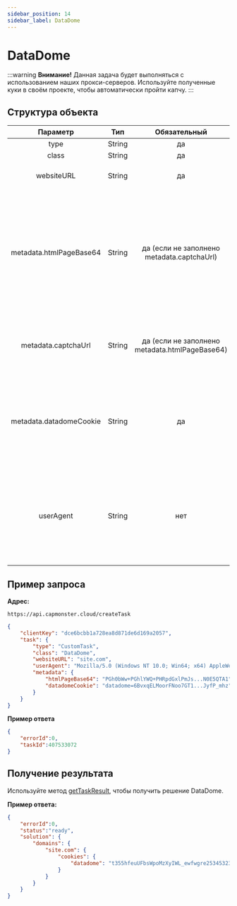 ```yaml
---
sidebar_position: 14
sidebar_label: DataDome
---
```


# DataDome

:::warning **Внимание!**
Данная задача будет выполняться с использованием наших прокси-серверов. Используйте полученные куки в своём проекте, чтобы автоматически пройти капчу.
:::

## **Структура объекта**

|**Параметр**|**Тип**|**Обязательный**|**Значение**|
| :-: | :-: | :-: | :- | 
|type|String|да|**CustomTask**|
|class|String|да|**DataDome**|
|websiteURL|String|да|Адрес основной страницы, на которой решается капча.|
|metadata.htmlPageBase64|String|да (если не заполнено metadata.captchaUrl)|Объект, который содержит дополнительные данные о капче: `"htmlPageBase64": "..."` - закодированная в base64 html-страница, которая приходит с кодом 403 и заголовком Set-Cookie: datadome="..." в ответ на get-запрос к целевому сайту.|
|metadata.captchaUrl|String|да (если не заполнено metadata.htmlPageBase64)|`"captchaUrl"` - ссылка на капчу. Обычно имеет следующий вид: `"https://geo.captcha-delivery.com/captcha/?initialCid=..."`.|
|metadata.datadomeCookie|String|да|Ваши куки от datadome. Можно получить на странице с помощью "document.cookie" или в заголовке запроса Set-Cookie: "datadome=..." (см. пример запроса /createTask)|
|userAgent|String|нет|User-Agent браузера.<br /> **Передавайте только актуальный UA от ОС Windows. Сейчас таковым является 122 версия**: `Mozilla/5.0 (Windows NT 10.0; Win64; x64) AppleWebKit/537.36 (KHTML, like Gecko) Chrome/122.0.0.0 Safari/537.36`|

## **Пример запроса**

**Адрес:** 
```http
https://api.capmonster.cloud/createTask
```

```json
{
    "clientKey": "dce6bcbb1a728ea8d871de6d169a2057",
    "task": {
        "type": "CustomTask",
        "class": "DataDome",
        "websiteURL": "site.com",
        "userAgent": "Mozilla/5.0 (Windows NT 10.0; Win64; x64) AppleWebKit/537.36 (KHTML, like Gecko) Chrome/122.0.0.0 Safari/537.36",
        "metadata": {
            "htmlPageBase64": "PGh0bWw+PGhlYWQ+PHRpdGxlPmJs...N0E5QTA1",
            "datadomeCookie": "datadome=6BvxqELMoorFNoo7GT1...JyfP_mhz"
        }
    }
}
```

**Пример ответа**

```json
{
    "errorId":0,
    "taskId":407533072
}
```

## **Получение результата**
Используйте метод [getTaskResult](../api/methods/get-task-result), чтобы получить решение DataDome.

**Пример ответа:**

```json
{
    "errorId":0,
    "status":"ready",
    "solution": {
        "domains": {
            "site.com": {
                "cookies": {
                    "datadome": "t355hfeuUFbsWpoMzXyIWL_ewfwgre25345323rwgregeFEkG5iju9esKVfWMzuLAjcfCIJUIHU7332At1l~HY78g782hidwfeO4K2ZP_CFHYUFEgygfiYGfGYEUfgyefWrXG6_3sy; Max-Age=31536000; Domain=.site.com; Path=/; Secure; SameSite=Lax"
                }
            }
        }
    }
}
```
